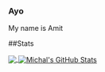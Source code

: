 ### Ayo
My name is Amit


##Stats

<a href="https://github.com/MartinHeinz/MartinHeinz">
  <img align="center" src="https://github-readme-stats.vercel.app/api/top-langs/?username=AmitHalpert&hide=java,html&theme=midnight-purple" />
</a>
<a href="https://github.com/MartinHeinz/MartinHeinz">
  <img align="center" src="https://github-readme-stats.vercel.app/api?username=AmitHalpert&show_icons=true&line_height=27&count_private=true&theme=midnight-purple" alt="Michal's GitHub Stats" />
</a>
